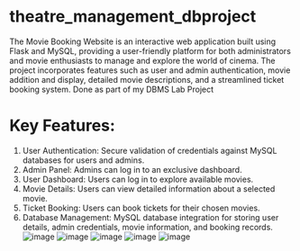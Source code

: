# theatre_management_dbproject
The Movie Booking Website is an interactive web application built using Flask and MySQL, providing a user-friendly platform for both administrators and movie enthusiasts to manage and explore the world of cinema. The project incorporates features such as user and admin authentication, movie addition and display, detailed movie descriptions, and a streamlined ticket booking system.
Done as part of my DBMS Lab Project

# Key Features:

1. User Authentication: Secure validation of credentials against MySQL databases for users and admins.
2. Admin Panel: Admins can log in to an exclusive dashboard.
3. User Dashboard: Users can log in to explore available movies.
4. Movie Details: Users can view detailed information about a selected movie.
5. Ticket Booking: Users can book tickets for their chosen movies.
6. Database Management: MySQL database integration for storing user details, admin credentials, movie information, and booking records.
![image](https://github.com/user-attachments/assets/c1ad1507-bf4b-4a5a-af36-1d26ef0df67c)
![image](https://github.com/user-attachments/assets/59925573-2df9-47e7-9ca7-a040a273052b)
![image](https://github.com/user-attachments/assets/2de753af-1142-4792-9fb9-b90b1205b7f7)
![image](https://github.com/user-attachments/assets/3b49bca0-53df-4e65-a554-6b445aed840f)
![image](https://github.com/user-attachments/assets/c3bcef57-e46d-4972-913b-c8f159887266)

